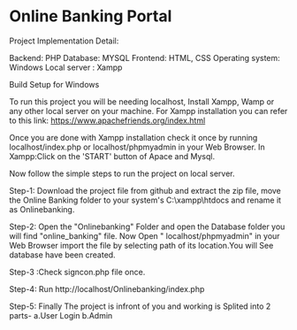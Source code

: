 # Online Banking Portal
Project Implementation Detail:

Backend: PHP 
Database: MYSQL 
Frontend: HTML, CSS 
Operating system: Windows 
Local server : Xampp 

Build Setup for Windows

To run this project you will be needing localhost, Install Xampp, Wamp or any other local server on your machine. For Xampp installation you can refer to this link: 
https://www.apachefriends.org/index.html

Once you are done with Xampp installation check it once by running localhost/index.php or localhost/phpmyadmin in your Web Browser.
In Xampp:Click on the 'START' button of Apace and Mysql.

Now follow the simple steps to run the project on local server.

Step-1: Download the project file from github and extract the zip file, move the Online Banking folder to your system's C:\xampp\htdocs and rename it as Onlinebanking.

Step-2: Open the "Onlinebanking" Folder and open the Database folder you will find "online_banking" file. Now Open " localhost/phpmyadmin"  in your Web Browser import the file by selecting path of its location.You will See database have been created.

Step-3 :Check signcon.php file once.

Step-4: Run http://localhost/Onlinebanking/index.php

Step-5: Finally The project is infront of you and working is Splited into 2 parts-
        a.User Login
        b.Admin 
